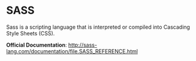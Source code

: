 # SASS

Sass is a scripting language that is interpreted or compiled into Cascading Style Sheets (CSS).

__Official Documentation__: http://sass-lang.com/documentation/file.SASS_REFERENCE.html